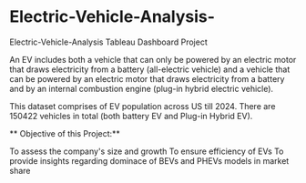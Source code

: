 # Electric-Vehicle-Analysis-
Electric-Vehicle-Analysis Tableau Dashboard Project


 An EV includes both a vehicle that can only be powered by an electric motor that draws electricity from a battery (all-electric vehicle) and a vehicle that can be powered by an electric motor that draws electricity from a battery and by an internal combustion engine (plug-in hybrid electric vehicle). 
 
 This dataset comprises of EV population across US till 2024. There are 150422 vehicles in total (both battery EV and Plug-in Hybrid EV).

** Objective of this Project:**


To assess the company's size and growth
To ensure efficiency of EVs
To provide insights regarding dominace of BEVs and PHEVs models in market share
